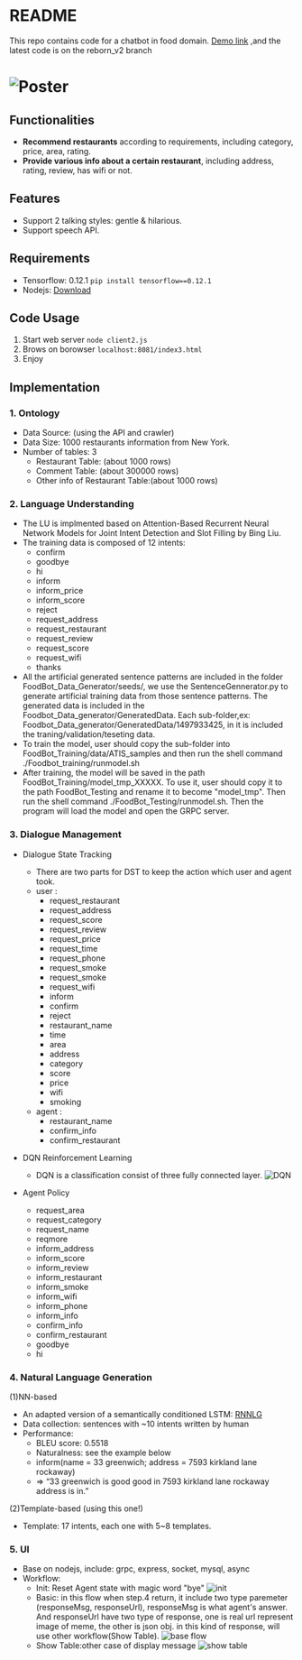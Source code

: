 # README
This repo contains code for a chatbot in food domain. [Demo link](http://140.112.49.151:8081/index3.html)
,and the latest code is on the reborn_v2 branch 

# ![Poster](./img/Slide1.png)

## Functionalities
* **Recommend restaurants** according to requirements, including category, price, area, rating.
* **Provide various info about a certain restaurant**, including address, rating, review, has wifi or not.

## Features
* Support 2 talking styles: gentle & hilarious.
* Support speech API.

## Requirements
* Tensorflow: 0.12.1
`pip install tensorflow==0.12.1`
* Nodejs: [Download](https://nodejs.org/en/download/package-manager/)

## Code Usage
1. Start web server `node client2.js`
2. Brows on borowser `localhost:8081/index3.html`
3. Enjoy

## Implementation
### 1. Ontology
* Data Source: (using the API and crawler)
* Data Size: 1000 restaurants information from New York.
* Number of tables: 3
    * Restaurant Table: (about 1000 rows)
    * Comment Table: (about 300000 rows)
    * Other info of Restaurant Table:(about 1000 rows)

### 2. Language Understanding
* The LU is implmented based on Attention-Based Recurrent Neural Network Models for Joint Intent Detection
and Slot Filling by Bing Liu.
* The training data is composed of 12 intents:
    * confirm
    * goodbye
    * hi
    * inform
    * inform_price
    * inform_score
    * reject
    * request_address
    * request_restaurant
    * request_review
    * request_score
    * request_wifi
    * thanks
* All the artificial generated sentence patterns are included in the folder FoodBot_Data_Generator/seeds/, we use the SentenceGennerator.py to generate artificial training data from those sentence patterns. The generated data is included in the Foodbot_Data_generator/GeneratedData. Each sub-folder,ex: Foodbot_Data_generator/GeneratedData/1497933425, in it is included the traning/validation/teseting data.
* To train the model, user should copy the sub-folder into FoodBot_Training/data/ATIS_samples and then run the shell command ./Foodbot_training/runmodel.sh
* After training, the model will be saved in the path FoodBot_Training/model_tmp_XXXXX. To use it, user should copy it to the path FoodBot_Testing and rename it to become "model_tmp". Then run the shell command ./FoodBot_Testing/runmodel.sh. Then the program will load the model and open the GRPC server.

### 3. Dialogue Management
* Dialogue State Tracking
    * There are two parts for DST to keep the action which user and agent took.
    * user :
        * request_restaurant
        * request_address
        * request_score
	    * request_review
	    * request_price
	    * request_time
	    * request_phone
	    * request_smoke
	    * request_smoke
	    * request_wifi
	    * inform
	    * confirm
	    * reject
	    * restaurant_name
	    * time
	    * area
	    * address
	    * category
	    * score
	    * price
	    * wifi
	    * smoking
    * agent :
	    * restaurant_name
	    * confirm_info
	    * confirm_restaurant

* DQN Reinforcement Learning
    * DQN is a classification consist of three fully connected layer.
    ![DQN](./img/RL.png)
    
* Agent Policy
    * request_area
    * request_category
    * request_name
    * reqmore
    * inform_address
    * inform_score
    * inform_review
    * inform_restaurant
    * inform_smoke
    * inform_wifi
    * inform_phone
    * inform_info
    * confirm_info
    * confirm_restaurant
    * goodbye
    * hi

### 4. Natural Language Generation
(1)NN-based
* An adapted version of a semantically conditioned LSTM: [RNNLG](https://github.com/shawnwun/RNNLG)
* Data collection: sentences with ~10 intents written by human
* Performance: 
    * BLEU score: 0.5518
    * Naturalness: see the example below
    * inform(name = 33 greenwich; address = 7593 kirkland lane rockaway)
    * => “33 greenwich is good good in 7593 kirkland lane rockaway address is in.”

(2)Template-based (using this one!)
* Template: 17 intents, each one with 5~8 templates.

### 5. UI
* Base on nodejs, include: grpc, express, socket, mysql, async
* Workflow:
	* Init: Reset Agent state with magic word "bye" ![init](./img/FoodBot-wf2.jpg)
	* Basic: in this flow when step.4 return, it include two type paremeter (responseMsg, responseUrl), responseMsg is what agent's answer. And responseUrl have two type of response, one is real url represent image of meme, the other is json obj. in this kind of response, will use other workflow(Show Table). ![base flow](./img/FoodBot-wf1.jpg)
	* Show Table:other case of display message ![show table](./img/showTable.png)
	
